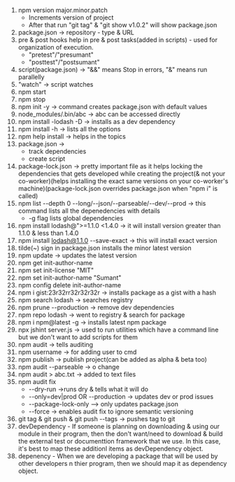 1. npm version major.minor.patch
    - Increments version of project
    - After that run "git tag" & "git show v1.0.2" will show package.json
2. package.json -> repository - type & URL
3. pre & post hooks help in pre & post tasks(added in scripts) - used for organization of execution.
    - "pretest"/"presumant"
    - "posttest"/"postsumant"
4. script(package.json) -> "&&" means Stop in errors, "&" means run parallelly
5. "watch" -> script watches
6. npm start
7. npm stop
8. npm init -y -> command creates package.json with default values
9. node_modules/.bin/abc -> abc can be accessed directly
10. npm install -lodash -D -> installs as a dev dependency
11. npm install -h -> lists all the options
12. npm help install -> helps in the topics
13. package.json ->
    - track dependencies
    - create script
14. package-lock.json -> pretty important file as it helps locking the dependencies that gets developed while creating the project(& not your co-worker)(helps installing the exact same versions on your co-worker's machine)(package-lock.json overrides package.json when "npm i" is called)
15. npm list --depth 0 --long/--json/--parseable/--dev/--prod -> this command lists all the depenedencies with details
    - -g flag lists global dependencies
16. npm install lodash@">=1.1.0 <1.4.0 -> it will install version greater than 1.1.0 & less than 1.4.0
17. npm install lodash@1.1.0 --save-exact -> this will install exact version
18. tilde(~) sign in package.json installs the minor latest version
19. npm update -> updates the latest version
20. npm get init-author-name
21. npm set init-license "MIT"
22. npm set init-author-name "Sumant"
23. npm config delete init-author-name
24. npm i gist:23r32rr32r32r32r -> installs package as a gist with a hash
25. npm search lodash -> searches registry
26. npm prune --production -> remove dev dependencies
27. npm repo lodash -> went to registry & search for package
28. npm i npm@latest -g -> installs latest npm package
29. npx jshint server.js -> used to run utilities which have a command line but we don't want to add scripts for them
30. npm audit -> tells auditing
31. npm username -> for adding user to cmd
32. npm publish -> publish project(can be added as alpha & beta too)
33. npm audit --parseable -> o change
34. npm audit > abc.txt -> added to text files
35. npm audit fix
    - --dry-run ->runs dry & tells what it will do
    - --only=dev|prod OR --production -> updates dev or prod issues
    - --package-lock-only --> only updates package.json
    - --force -> enables audit fix to ignore semantic versioning
36. git tag & git push & git push --tags -> pushes tag to git
37. devDependency - If someone is planning on downloading & using our module in their program, then the don't want/need to download & build the external test or documenttion framework that we use. In this case, it's best to map these additionl items as devDependency object.
38. depenency - When we are developing a package that will be used by other developers n thier program, then we should map it as dependency object.